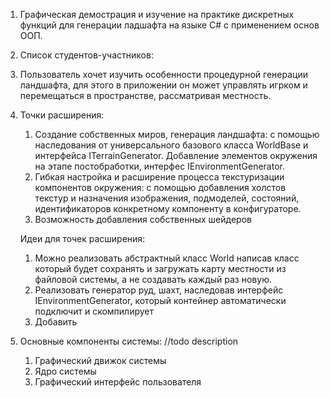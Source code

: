 1) Графическая демострация и изучение на практике дискретных функций для генерации ладшафта на языке C# с применением основ ООП.
1) Список студентов-участников:
   
1) Пользователь хочет изучить особенности процедурной генерации ландшафта, для этого в приложении он может управлять игрком и перемещаться в пространстве, рассматривая местность.
1) Точки расширения:
    1) Создание собственных миров, генерация ландшафта: с помощью наследования от универсального базового класса WorldBase и интерфейса ITerrainGenerator.
    Добавление элементов окружения на этапе постобработки, интерфес IEnvironmentGenerator.
    2) Гибкая настройка и расширение процесса текстуризации компонентов окружения: с помощью добавления холстов текстур и назначения изображения, подмоделей, состояний, идентификаторов конкретному компоненту в конфигураторе.
    3) Возможность добавления собственных шейдеров
    
    Идеи для точек расширения: 
    1) Можно реализовать абстрактный класс World написав класс который будет сохранять и загружать карту местности из файловой системы, а не создавать каждый раз новую. 
    1) Реализовать генератор руд, шахт, наследовав интерфейс IEnvironmentGenerator, который контейнер автоматически подключит и скомпилирует
    1) Добавить 
1) Основные компоненты системы: //todo description
    1) Графический движок системы
    1) Ядро системы
    1) Графический интерфейс пользователя
 